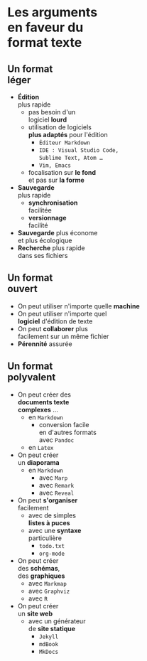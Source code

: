 # Les arguments<br>en faveur du<br>format texte

## Un format<br>léger
- **Édition**<br>plus rapide
  - pas besoin d'un <br>logiciel **lourd**
  - utilisation de logiciels<br> **plus adaptés** pour l'édition
    - `Éditeur Markdown`
    - `IDE : Visual Studio Code, `<br>`Sublime Text, Atom …`
    - `Vim, Emacs`
  - focalisation sur **le fond**<br> et pas sur **la forme**
- **Sauvegarde** <br>plus rapide
  - **synchronisation**<br>facilitée
  - **versionnage**<br>facilité
- **Sauvegarde** plus économe<br> et plus écologique
- **Recherche** plus rapide <br>dans ses fichiers

## Un format<br>ouvert

- On peut utiliser n'importe quelle **machine**
- On peut utiliser n'importe quel <br>**logiciel** d'édition de texte
- On peut **collaborer** plus<br> facilement sur un même fichier
- **Pérennité** assurée

## Un format<br>polyvalent

- On peut créer des<br>**documents texte<br>complexes** ...
  - en `Markdown`
    - conversion facile <br>en d'autres formats<br>avec `Pandoc`
  - en `Latex`
- On peut créer <br>un **diaporama**
  - en `Markdown`
    - avec `Marp`
    - avec `Remark`
    - avec `Reveal`
- On peut **s'organiser**<br>facilement
  - avec de simples<br>**listes à puces**
  - avec une **syntaxe**<br>particulière
    - `todo.txt`
    - `org-mode`
- On peut créer<br>des **schémas**,<br>des **graphiques**
  - avec `Markmap`
  - avec `Graphviz`
  - avec `R`
- On peut créer<br>un **site web**
  - avec un générateur<br>de **site statique**
    - `Jekyll`
    - `mdBook`
    - `MkDocs`